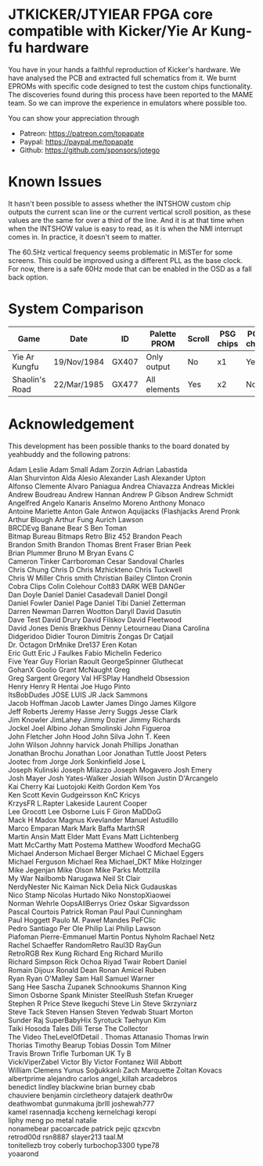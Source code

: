# JTKICKER/JTYIEAR FPGA core compatible with Kicker/Yie Ar Kung-fu hardware

You have in your hands a faithful reproduction of Kicker's hardware. We have analysed the PCB and extracted full schematics from it. We burnt EPROMs with specific code designed to test the custom chips functionality. The discoveries found during this process have been reported to the MAME team. So we can improve the experience in emulators where possible too.

You can show your appreciation through
* Patreon: https://patreon.com/topapate
* Paypal: https://paypal.me/topapate
* Github: https://github.com/sponsors/jotego

# Known Issues

It hasn't been possible to assess whether the INTSHOW custom chip outputs the current scan line or the current vertical scroll position, as these values are the same for over a third of the line. And it is at that time when when the INTSHOW value is easy to read, as it is when the NMI interrupt comes in. In practice, it doesn't seem to matter.

The 60.5Hz vertical frequency seems problematic in MiSTer for some screens. This could be improved using a different PLL as the base clock. For now, there is a safe 60Hz mode that can be enabled in the OSD as a fall back option.

# System Comparison

Game           | Date       |  ID | Palette PROM  | Scroll | PSG chips | PCM chips
---------------|------------|-----|---------------|--------|-----------|-------------
Yie Ar Kungfu  |19/Nov/1984 |GX407|  Only output  | No     | x1        | Yes
Shaolin's Road |22/Mar/1985 |GX477| All elements  | Yes    | x2        | No


# Acknowledgement

This development has been possible thanks to the board donated by yeahbuddy and the following patrons:

Adam Leslie          Adam Small           Adam Zorzin          Adrian Labastida    
Alan Shurvinton      Alda Alesio          Alexander Lash       Alexander Upton     
Alfonso Clemente     Alvaro Paniagua      Andrea Chiavazza     Andreas Micklei     
Andrew Boudreau      Andrew Hannan        Andrew P Gibson      Andrew Schmidt      
Angelfred            Angelo Kanaris       Anselmo Moreno       Anthony Monaco      
Antoine Mariette     Anton Gale           Antwon               Aquijacks (Flashjacks
Arend Pronk          Arthur Blough        Arthur Fung          Aurich Lawson       
BRCDEvg              Banane               Bear S               Ben Toman           
Bitmap Bureau        Bitmaps Retro        Bliz 452             Brandon Peach       
Brandon Smith        Brandon Thomas       Brent Fraser         Brian Peek          
Brian Plummer        Bruno M              Bryan Evans          C                   
Cameron Tinker       Carrboroman          Cesar Sandoval       Charles             
Chris Chung          Chris D              Chris Mzhickteno     Chris Tuckwell      
Chris W Miller       Chris smith          Christian Bailey     Clinton Cronin      
Cobra Clips          Colin Colehour       Colt83               DARK WEB DANGer     
Dan Doyle            Daniel               Daniel Casadevall    Daniel Dongil       
Daniel Fowler        Daniel Page          Daniel Tibi          Daniel Zetterman    
Darren Newman        Darren Wootton       Daryll David         Dasutin             
Dave Test            David Drury          David Filskov        David Fleetwood     
David Jones          Denis Brækhus        Denny Letourneau     Diana Carolina      
Didgeridoo           Didier Touron        Dimitris Zongas      Dr Catjail          
Dr. Octagon          DrMnike              Dre137               Eren Kotan          
Eric Gutt            Eric J Faulkes       Fabio Michelin       Federico            
Five Year Guy        Florian Raoult       GeorgeSpinner        Gluthecat           
GohanX               Goolio               Grant McNaught       Greg                
Greg Sargent         Gregory Val          HFSPlay              Handheld Obsession  
Henry                Henry R              Hentai Joe           Hugo Pinto          
ItsBobDudes          JOSE LUIS            JR                   Jack Sammons        
Jacob Hoffman        Jacob Lawter         James Dingo          James Kilgore       
Jeff Roberts         Jeremy Hasse         Jerry Suggs          Jesse Clark         
Jim Knowler          JimLahey             Jimmy Dozier         Jimmy Richards      
Jockel               Joel Albino          Johan Smolinski      John Figueroa       
John Fletcher        John Hood            John Silva           John T. Keen        
John Wilson          Johnny harvick       Jonah Phillips       Jonathan            
Jonathan Brochu      Jonathan Loor        Jonathan Tuttle      Joost Peters        
Jootec from          Jorge                Jork Sonkinfield     Jose L              
Joseph Kulinski      Joseph Milazzo       Joseph Mogavero      Josh Emery          
Josh Mayer           Josh Yates-Walker    Josiah Wilson        Justin D'Arcangelo  
Kai Cherry           Kai Luotojoki        Keith Gordon         Kem Yos             
Ken Scott            Kevin Gudgeirsson    KnC                  Kricys              
KrzysFR              L.Rapter             Lakeside             Laurent Cooper      
Lee Grocott          Lee Osborne          Luis F Giron         MaDDoG              
Mack H               Madox                Magnus Kvevlander    Manuel Astudillo    
Marco Emparan        Mark                 Mark Baffa           MarthSR             
Martin Ansin         Matt Elder           Matt Evans           Matt Lichtenberg    
Matt McCarthy        Matt Postema         Matthew Woodford     MechaGG             
Michael Anderson     Michael Berger       Michael C            Michael Eggers      
Michael Ferguson     Michael Rea          Michael_DKT          Mike Holzinger      
Mike Jegenjan        Mike Olson           Mike Parks           Mottzilla           
My War               Nailbomb             Narugawa             Neil St Clair       
NerdyNester          Nic Kaiman           Nick Delia           Nick Gudauskas      
Nico Stamp           Nicolas Hurtado      Niko                 NonstopXiaowei      
Norman Wehrle        OopsAllBerrys        Oriez                Oskar Sigvardsson   
Pascal Courtois      Patrick Roman        Paul                 Paul Cunningham     
Paul Hoggett         Paulo M.             Paweł Mandes         PeFClic             
Pedro Santiago       Per Ole              Philip Lai           Philip Lawson       
Piafoman             Pierre-Emmanuel Martin Pontus Nyholm        Rachael Netz        
Rachel Schaeffer     RandomRetro          Raul3D               RayGun              
RetroRGB             Rex Kung             Richard Eng          Richard Murillo     
Richard Simpson      Rick Ochoa           Riyad Twair          Robert Daniel       
Romain Dijoux        Ronald Dean          Ronan Amicel         Ruben               
Ryan                 Ryan O'Malley        Sam Hall             Samuel Warner       
Sang Hee             Sascha Zupanek       Schnookums           Shannon King        
Simon Osborne        Spank Minister       SteelRush            Stefan Krueger      
Stephen R Price      Steve Ikeguchi       Steve Lin            Steve Skrzyniarz    
Steve Tack           Steven Hansen        Steven Yedwab        Stuart Morton       
Sunder Raj           SuperBabyHix         Syrotuck             Taehyun Kim         
Taiki Hosoda         Tales Dilli          Terse                The Collector       
The Video            TheLevelOfDetail .   Thomas Attanasio     Thomas Irwin        
Thorias              Timothy Bearup       Tobias Dossin        Tom Milner          
Travis Brown         Trifle               Turboman UK          Ty B                
VickiViperZabel      Victor Bly           Victor Fontanez      Will Abbott         
William Clemens      Yunus Soğukkanlı     Zach Marquette       Zoltan Kovacs       
albertprime          alejandro carlos     angel_killah         arcadebros          
benedict lindley     blackwine            brian burney         cbab                
chauviere benjamin   circletheory         datajerk             deathr0w            
deathwombat          gunmakuma            jbrlll               joshewah777         
kamel rasennadja     kccheng              kernelchagi          keropi              
liphy                meng po              metal                natalie             
nonamebear           pacoarcade           patrick pejic        qzxcvbn             
retrod00d            rsn8887              slayer213            taal.M              
tonitellezb          troy coberly         turbochop3300        type78              
yoaarond             
